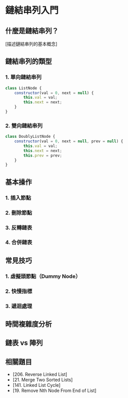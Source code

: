 # 鏈結串列入門

## 什麼是鏈結串列？

[描述鏈結串列的基本概念]

## 鏈結串列的類型

### 1. 單向鏈結串列

```javascript
class ListNode {
    constructor(val = 0, next = null) {
        this.val = val;
        this.next = next;
    }
}
```

### 2. 雙向鏈結串列

```javascript
class DoublyListNode {
    constructor(val = 0, next = null, prev = null) {
        this.val = val;
        this.next = next;
        this.prev = prev;
    }
}
```

## 基本操作

### 1. 插入節點

### 2. 刪除節點

### 3. 反轉鏈表

### 4. 合併鏈表

## 常見技巧

### 1. 虛擬頭節點（Dummy Node）

### 2. 快慢指標

### 3. 遞迴處理

## 時間複雜度分析

## 鏈表 vs 陣列

## 相關題目

- [206. Reverse Linked List]
- [21. Merge Two Sorted Lists]
- [141. Linked List Cycle]
- [19. Remove Nth Node From End of List]